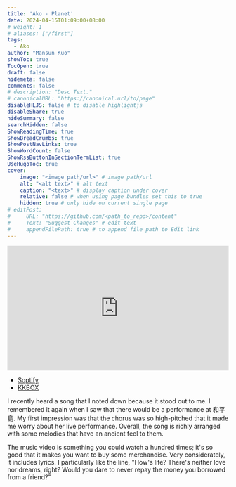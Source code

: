 ```yaml
---
title: 'Ako - Planet'
date: 2024-04-15T01:09:00+08:00
# weight: 1
# aliases: ["/first"]
tags:
  - Ako
author: "Mansun Kuo"
showToc: true
TocOpen: true
draft: false
hidemeta: false
comments: false
# description: "Desc Text."
# canonicalURL: "https://canonical.url/to/page"
disableHLJS: false # to disable highlightjs
disableShare: true
hideSummary: false
searchHidden: false
ShowReadingTime: true
ShowBreadCrumbs: true
ShowPostNavLinks: true
ShowWordCount: false
ShowRssButtonInSectionTermList: true
UseHugoToc: true
cover:
    image: "<image path/url>" # image path/url
    alt: "<alt text>" # alt text
    caption: "<text>" # display caption under cover
    relative: false # when using page bundles set this to true
    hidden: true # only hide on current single page
# editPost:
#     URL: "https://github.com/<path_to_repo>/content"
#     Text: "Suggest Changes" # edit text
#     appendFilePath: true # to append file path to Edit link
---
```


<div style="padding-bottom:56.25%; position:relative; display:block; width: 100%">
  <iframe width="100%" height="100%"
    src="https://www.youtube.com/embed/rrEj5FZAILU?si=Fma0PkFBzsJGOUkk"
    frameborder="0" allowfullscreen="" style="position:absolute; top:0; left: 0">
  </iframe>
</div>

- [Soptify](https://l.facebook.com/l.php?u=https%3A%2F%2Fopen.spotify.com%2Ftrack%2F2JBvAB9MRddsTnvKPxO1bk%3Fsi%3DBuoHOPhxTmiul_GBuToldw%26fbclid%3DIwZXh0bgNhZW0CMTAAAR0W9TCzEGMsCT2KJWKz8TY3OfUASaiayd6J__LLYbQVv49TeH5rZzs8vZE_aem_AdKotYzUb-D1mjqSwz9n--DrEuGj9z7qVncXVsMS3NBcsMy3_CpIG5FqFSqxun2Dz_JjUWcS5PM5En7O2DfaJ7zR&h=AT0XPQWnsBy2Nrm-IS875waQyDWu7PH3FowdSrq-NRwk1EoCxsFkgLcq7kpN9WnXgugN9vs0qy7yhgYcFnjYVmQ1RM4QlqWi9W4jsWoXxCJKrWoCQWzHKYPDtvD1K1rT-g&__tn__=-UK-R&c[0]=AT08j73l0xJ0QOU-Z7iloXYdwlme52dGb-cXDw-2auT3IwS0NIPbcAKLjPNoIBNH65AQfb9-7ec3SXSw9C8FdYiF74nyzfio6nbZQ9wBEy7IJ1RcaJpkvjscs00JcZM5zXGgHi9SWIGcMaedqXKKeXyqY2zxMgbZnX9vC3VU97zidQl-qEOSNw)
- [KKBOX](https://l.facebook.com/l.php?u=https%3A%2F%2Fwww.kkbox.com%2Ftw%2Ftc%2Fsong%2FCrWTZ6Dxa7_3OYWsoA%3Ffbclid%3DIwZXh0bgNhZW0CMTAAAR0RcEtQ0-LDRDV1B4Zxek3nHyMjqHNY8TjWJP7hhFGZjMSqmWwwgzgpJq0_aem_AdIwN47JKoyCrb-yNR9ZKu_NppfXeymaqeZunhHAGLzOF7JXc_0X_ICI6FQ5K8iq30HDFBhYJbgOxA7PhMtXM4_b&h=AT0lk2c5Tdj5ZCbUuao7pwToMCuXN9Q7YJulUZjnixcY5ot6z8clXDVjobKQggyS1Enk3nMzoB6Qz_ndubaRnPeAQRSk6E3n2bIfeEljXijRaTiwiWY3UMsm5h-90UIkMA&__tn__=-UK-R&c[0]=AT08j73l0xJ0QOU-Z7iloXYdwlme52dGb-cXDw-2auT3IwS0NIPbcAKLjPNoIBNH65AQfb9-7ec3SXSw9C8FdYiF74nyzfio6nbZQ9wBEy7IJ1RcaJpkvjscs00JcZM5zXGgHi9SWIGcMaedqXKKeXyqY2zxMgbZnX9vC3VU97zidQl-qEOSNw)

I recently heard a song that I noted down because it stood out to me. I remembered it again when I saw that there would be a performance at 和平島. My first impression was that the chorus was so high-pitched that it made me worry about her live performance. Overall, the song is richly arranged with some melodies that have an ancient feel to them.

The music video is something you could watch a hundred times; it's so good that it makes you want to buy some merchandise. Very considerately, it includes lyrics. I particularly like the line, "How's life? There's neither love nor dreams, right? Would you dare to never repay the money you borrowed from a friend?"